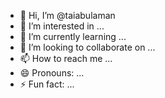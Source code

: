 - 👋 Hi, I’m @taiabulaman
- 👀 I’m interested in ...
- 🌱 I’m currently learning ...
- 💞️ I’m looking to collaborate on ...
- 📫 How to reach me ...
- 😄 Pronouns: ...
- ⚡ Fun fact: ...

<!---
taiabulaman/taiabulaman is a ✨ special ✨ repository because its `README.md` (this file) appears on your GitHub profile.
You can click the Preview link to take a look at your changes.
--->
